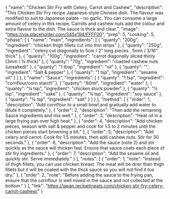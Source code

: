 {
    "name": "Chicken Stir Fry with Celery, Carrot and Cashew",
    "description": "This Chicken Stir Fry recipe Japanese-style Chinese dish. The flavour was modified to suit to Japanese palate - no garlic. You can consume a large amount of celery in this recipe. Carrots and cashew nuts add the colour and extra flavour to the dish. The sauce is thick and clear.",
    "image": "https://via.placeholder.com/345x194/FFFF00",
    "prep": 5,
    "cooking": 5,
    "phase": [
        {
            "name": "main",
            "ingredients": [
                {
                    "quanty": "200g",
                    "ingredient": "chicken thigh fillets cut into thin strips"
                },
                {
                    "quanty": "250g",
                    "ingredient": "celery cut diagonally to 5cm / 2” long pieces , 5mm / 3/16” thick"
                },
                {
                    "quanty": "100g",
                    "ingredient": "carrot diagonally sliced thinly (3mm / ⅛ thick)"
                },
                {
                    "quanty": "70g",
                    "ingredient": "roasted cashew nuts (unsalted)"
                },
                {
                    "quanty": "1 tbsp",
                    "ingredient": "oil"
                },
                {
                    "quanty": "",
                    "ingredient": "Salt & pepper"
                },
                {
                    "quanty": "1 tsp",
                    "ingredient": "sesame oil"
                }
            ]
        },
        {
            "name": "Sauce",
            "ingredients": [
                {
                    "quanty": "1 tsp",
                    "ingredient": "cornflour/corn starch"
                },
                {
                    "quanty": "60ml",
                    "ingredient": "water"
                },
                {
                    "quanty": "¼ tsp",
                    "ingredient": "chicken stock powder"
                },
                {
                    "quanty": "½ tsp",
                    "ingredient": "sake"
                },
                {
                    "quanty": "¼ tsp",
                    "ingredient": "soy sauce"
                },
                {
                    "quanty": "⅛ tsp",
                    "ingredient": "salt"
                }
            ]
        }
    ],
    "method": [
        {
            "order": 1,
            "description": "Add cornflour to a small bowl and gradually add water to dilute it completely."
        },
        {
            "order": 2,
            "description": "Then add the remaining Sauce ingredients and mix well."
        },
        {
            "order": 3,
            "description": "Heat oil in a large frying pan over high heat."
        },
        {
            "order": 4,
            "description": "Add chicken pieces, season with salt & pepper and cook for 1.5 to 2 minutes until the chicken pieces start browning a bit."
        },
        {
            "order": 5,
            "description": "Add celery and carrot. Cook for 1.5 minutes, then add cashew nuts. Stir for 30 seconds."
        },
        {
            "order": 6,
            "description": "Add the sauce (note 2) and stir quickly as the sauce will thicken fast. Ensure that sauce coats each piece of stir fry ingredients."
        },
        {
            "order": 7,
            "description": "Add the sesame oil and quickly stir. Serve immediately."
        }
    ],
    "notes": [
        {
            "order": 1,
            "note": "Instead of thigh fillets, you can use chicken breast. The meat will be drier than thigh fillets but it will be coated with the thick sauce so you will not find it too dry."
        },
        {
            "order": 2,
            "note": "Before adding the sauce to the frying pan, ensure that the cornflour is well mixed in the sauce and not collected at the bottom."
        }
    ],
    "link": "https://japan.recipetineats.com/chicken-stir-fry-celery-carrot-cashew/"
}